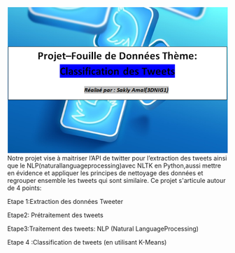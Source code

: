 
<img src="ic2.PNG" widhth="10">
Notre projet vise à maitriser l’API de twitter pour l’extraction des tweets ainsi que le NLP(naturallanguageprocessing)avec NLTK en Python,aussi mettre en évidence et appliquer
les principes de nettoyage des données et regrouper ensemble les tweets qui sont similaire. 
Ce projet s'articule autour de 4 points:


Etape 1:Extraction des données Tweeter

 Etape2: Prétraitement des tweets
 
Etape3:Traitement des tweets: NLP (Natural LanguageProcessing)

Etape 4 :Classification de tweets (en utilisant K-Means)


 
